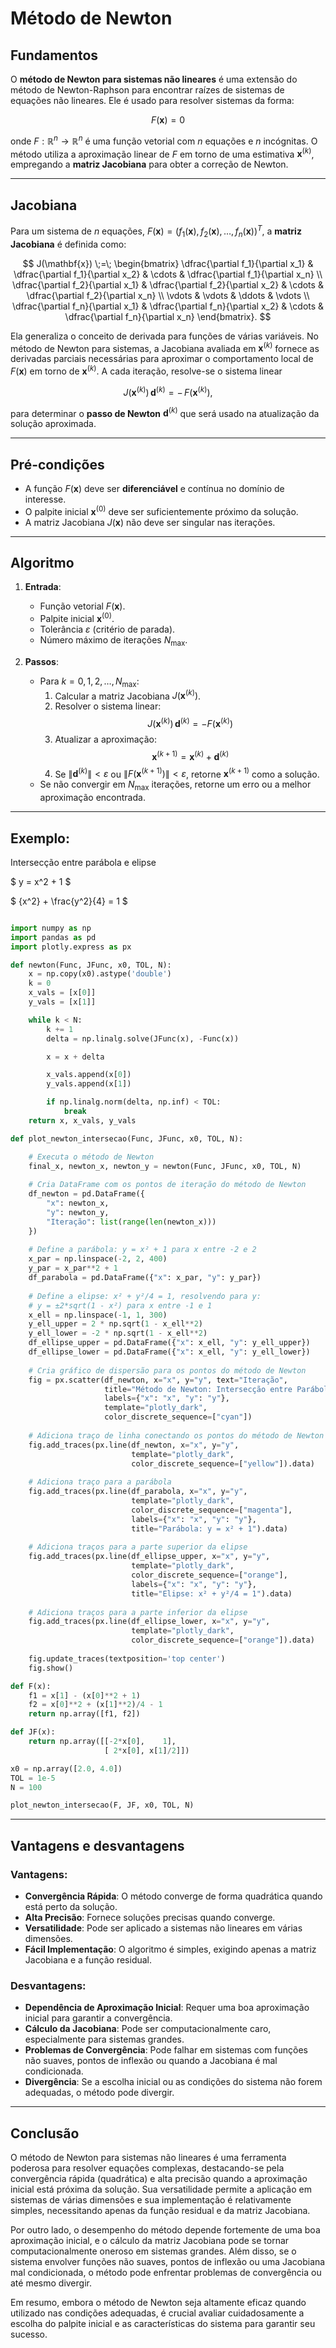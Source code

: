 # Método de Newton

## Fundamentos

O **método de Newton para sistemas não lineares** é uma extensão do método de Newton-Raphson para encontrar raízes de sistemas de equações não lineares. Ele é usado para resolver sistemas da forma:

$$
F(\mathbf{x}) = 0
$$

onde $F: \mathbb{R}^n \to \mathbb{R}^n$ é uma função vetorial com $n$ equações e $n$ incógnitas. O método utiliza a aproximação linear de $F$ em torno de uma estimativa $\mathbf{x}^{(k)}$, empregando a **matriz Jacobiana** para obter a correção de Newton.

---

## Jacobiana

Para um sistema de $n$ equações, $F(\mathbf{x}) = (f_1(\mathbf{x}), f_2(\mathbf{x}), \ldots, f_n(\mathbf{x}))^T$, a **matriz Jacobiana** é definida como:

$$
J(\mathbf{x}) \;=\;
\begin{bmatrix}
\dfrac{\partial f_1}{\partial x_1} & \dfrac{\partial f_1}{\partial x_2} & \cdots & \dfrac{\partial f_1}{\partial x_n} \\
\dfrac{\partial f_2}{\partial x_1} & \dfrac{\partial f_2}{\partial x_2} & \cdots & \dfrac{\partial f_2}{\partial x_n} \\
\vdots & \vdots & \ddots & \vdots \\
\dfrac{\partial f_n}{\partial x_1} & \dfrac{\partial f_n}{\partial x_2} & \cdots & \dfrac{\partial f_n}{\partial x_n}
\end{bmatrix}.
$$

Ela generaliza o conceito de derivada para funções de várias variáveis. No método de Newton para sistemas, a Jacobiana avaliada em $\mathbf{x}^{(k)}$ fornece as derivadas parciais necessárias para aproximar o comportamento local de $F(\mathbf{x})$ em torno de $\mathbf{x}^{(k)}$. A cada iteração, resolve-se o sistema linear

$$
J(\mathbf{x}^{(k)})\, \mathbf{d}^{(k)} = -\,F(\mathbf{x}^{(k)}),
$$

para determinar o **passo de Newton** $\mathbf{d}^{(k)}$ que será usado na atualização da solução aproximada.

---

## Pré-condições

- A função $F(\mathbf{x})$ deve ser **diferenciável** e contínua no domínio de interesse.
- O palpite inicial $\mathbf{x}^{(0)}$ deve ser suficientemente próximo da solução.
- A matriz Jacobiana $J(\mathbf{x})$ não deve ser singular nas iterações.

---

## Algoritmo

1. **Entrada**:
   - Função vetorial $F(\mathbf{x})$.
   - Palpite inicial $\mathbf{x}^{(0)}$.
   - Tolerância $\varepsilon$ (critério de parada).
   - Número máximo de iterações $N_{\text{max}}$.

2. **Passos**:
   - Para $k = 0, 1, 2, \dots, N_{\text{max}}$:
     1. Calcular a matriz Jacobiana $J(\mathbf{x}^{(k)})$.
     2. Resolver o sistema linear:
        $$
        J(\mathbf{x}^{(k)})\, \mathbf{d}^{(k)} = -F(\mathbf{x}^{(k)})
        $$
     3. Atualizar a aproximação:
        $$
        \mathbf{x}^{(k+1)} = \mathbf{x}^{(k)} + \mathbf{d}^{(k)}
        $$
     4. Se $\|\mathbf{d}^{(k)}\| < \varepsilon$ ou $\|F(\mathbf{x}^{(k+1)})\| < \varepsilon$, retorne $\mathbf{x}^{(k+1)}$ como a solução.
   - Se não convergir em $N_{\text{max}}$ iterações, retorne um erro ou a melhor aproximação encontrada.

---

## Exemplo:

Intersecção entre parábola e elipse

$
y = x^2 + 1
$

$
{x^2} + \frac{y^2}{4} = 1
$

~~~python

import numpy as np
import pandas as pd
import plotly.express as px

def newton(Func, JFunc, x0, TOL, N):
    x = np.copy(x0).astype('double')
    k = 0
    x_vals = [x[0]]
    y_vals = [x[1]]

    while k < N:
        k += 1
        delta = np.linalg.solve(JFunc(x), -Func(x))

        x = x + delta

        x_vals.append(x[0])
        y_vals.append(x[1])

        if np.linalg.norm(delta, np.inf) < TOL:
            break
    return x, x_vals, y_vals

def plot_newton_intersecao(Func, JFunc, x0, TOL, N):

    # Executa o método de Newton
    final_x, newton_x, newton_y = newton(Func, JFunc, x0, TOL, N)
    
    # Cria DataFrame com os pontos de iteração do método de Newton
    df_newton = pd.DataFrame({
        "x": newton_x,
        "y": newton_y,
        "Iteração": list(range(len(newton_x)))
    })
    
    # Define a parábola: y = x² + 1 para x entre -2 e 2
    x_par = np.linspace(-2, 2, 400)
    y_par = x_par**2 + 1
    df_parabola = pd.DataFrame({"x": x_par, "y": y_par})
    
    # Define a elipse: x² + y²/4 = 1, resolvendo para y:
    # y = ±2*sqrt(1 - x²) para x entre -1 e 1
    x_ell = np.linspace(-1, 1, 300)
    y_ell_upper = 2 * np.sqrt(1 - x_ell**2)
    y_ell_lower = -2 * np.sqrt(1 - x_ell**2)
    df_ellipse_upper = pd.DataFrame({"x": x_ell, "y": y_ell_upper})
    df_ellipse_lower = pd.DataFrame({"x": x_ell, "y": y_ell_lower})
    
    # Cria gráfico de dispersão para os pontos do método de Newton
    fig = px.scatter(df_newton, x="x", y="y", text="Iteração",
                     title="Método de Newton: Intersecção entre Parábola e Elipse",
                     labels={"x": "x", "y": "y"},
                     template="plotly_dark",
                     color_discrete_sequence=["cyan"])
    
    # Adiciona traço de linha conectando os pontos do método de Newton
    fig.add_traces(px.line(df_newton, x="x", y="y",
                           template="plotly_dark",
                           color_discrete_sequence=["yellow"]).data)
    
    # Adiciona traço para a parábola
    fig.add_traces(px.line(df_parabola, x="x", y="y",
                           template="plotly_dark",
                           color_discrete_sequence=["magenta"],
                           labels={"x": "x", "y": "y"},
                           title="Parábola: y = x² + 1").data)
    
    # Adiciona traços para a parte superior da elipse
    fig.add_traces(px.line(df_ellipse_upper, x="x", y="y",
                           template="plotly_dark",
                           color_discrete_sequence=["orange"],
                           labels={"x": "x", "y": "y"},
                           title="Elipse: x² + y²/4 = 1").data)
    
    # Adiciona traços para a parte inferior da elipse
    fig.add_traces(px.line(df_ellipse_lower, x="x", y="y",
                           template="plotly_dark",
                           color_discrete_sequence=["orange"]).data)
    
    fig.update_traces(textposition='top center')
    fig.show()

def F(x):
    f1 = x[1] - (x[0]**2 + 1)
    f2 = x[0]**2 + (x[1]**2)/4 - 1
    return np.array([f1, f2])

def JF(x):
    return np.array([[-2*x[0],    1],
                     [ 2*x[0], x[1]/2]])

x0 = np.array([2.0, 4.0])  
TOL = 1e-5
N = 100

plot_newton_intersecao(F, JF, x0, TOL, N)

~~~


---
## Vantagens e desvantagens

### Vantagens:
- **Convergência Rápida**: O método converge de forma quadrática quando está perto da solução.
- **Alta Precisão**: Fornece soluções precisas quando converge.
- **Versatilidade**: Pode ser aplicado a sistemas não lineares em várias dimensões.
- **Fácil Implementação**: O algoritmo é simples, exigindo apenas a matriz Jacobiana e a função residual.

### Desvantagens:
- **Dependência de Aproximação Inicial**: Requer uma boa aproximação inicial para garantir a convergência.
- **Cálculo da Jacobiana**: Pode ser computacionalmente caro, especialmente para sistemas grandes.
- **Problemas de Convergência**: Pode falhar em sistemas com funções não suaves, pontos de inflexão ou quando a Jacobiana é mal condicionada.
- **Divergência**: Se a escolha inicial ou as condições do sistema não forem adequadas, o método pode divergir.

---

## Conclusão

O método de Newton para sistemas não lineares é uma ferramenta poderosa para resolver equações complexas, destacando-se pela convergência rápida (quadrática) e alta precisão quando a aproximação inicial está próxima da solução. Sua versatilidade permite a aplicação em sistemas de várias dimensões e sua implementação é relativamente simples, necessitando apenas da função residual e da matriz Jacobiana.

Por outro lado, o desempenho do método depende fortemente de uma boa aproximação inicial, e o cálculo da matriz Jacobiana pode se tornar computacionalmente oneroso em sistemas grandes. Além disso, se o sistema envolver funções não suaves, pontos de inflexão ou uma Jacobiana mal condicionada, o método pode enfrentar problemas de convergência ou até mesmo divergir.

Em resumo, embora o método de Newton seja altamente eficaz quando utilizado nas condições adequadas, é crucial avaliar cuidadosamente a escolha do palpite inicial e as características do sistema para garantir seu sucesso.

